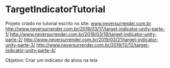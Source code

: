 # TargetIndicatorTutorial
Projeto criado no tutorial escrito no site: www.neversurrender.com.br
http://www.neversurrender.com.br/2019/03/17/target-indicator-unity-parte-1/
http://www.neversurrender.com.br/2019/03/18/target-indicator-unity-parte-2/
http://www.neversurrender.com.br/2019/03/21/target-indicator-unity-parte-3/
http://www.neversurrender.com.br/2019/12/12/target-indicator-unity-parte-4/

Objetivo:
Criar um indicator de alvos na tela
